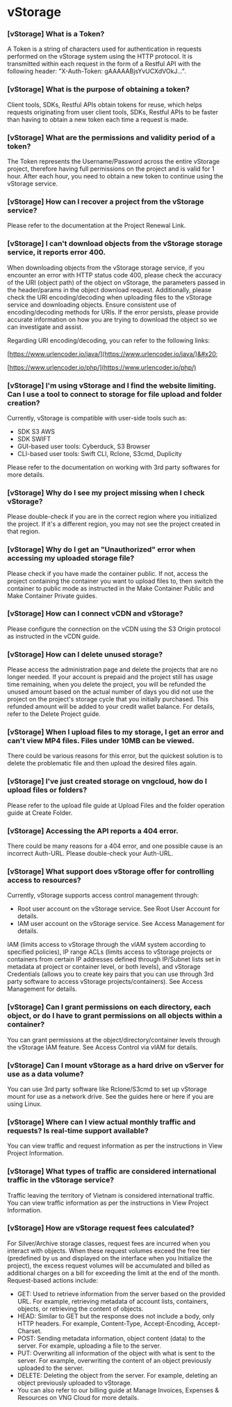 # vStorage

### \[vStorage] What is a Token?

A Token is a string of characters used for authentication in requests performed on the vStorage system using the HTTP protocol. It is transmitted within each request in the form of a Restful API with the following header: "X-Auth-Token: gAAAAABjsYvUCXdVOkJ…".

### \[vStorage] What is the purpose of obtaining a token?

Client tools, SDKs, Restful APIs obtain tokens for reuse, which helps requests originating from user client tools, SDKs, Restful APIs to be faster than having to obtain a new token each time a request is made.

### \[vStorage] What are the permissions and validity period of a token?

The Token represents the Username/Password across the entire vStorage project, therefore having full permissions on the project and is valid for 1 hour. After each hour, you need to obtain a new token to continue using the vStorage service.

### \[vStorage] How can I recover a project from the vStorage service?

Please refer to the documentation at the Project Renewal Link.

### \[vStorage] I can't download objects from the vStorage storage service, it reports error 400.

When downloading objects from the vStorage storage service, if you encounter an error with HTTP status code 400, please check the accuracy of the URI (object path) of the object on vStorage, the parameters passed in the header/params in the object download request. Additionally, please check the URI encoding/decoding when uploading files to the vStorage service and downloading objects. Ensure consistent use of encoding/decoding methods for URIs. If the error persists, please provide accurate information on how you are trying to download the object so we can investigate and assist.

Regarding URI encoding/decoding, you can refer to the following links:

[https://www.urlencoder.io/java/](https://www.urlencoder.io/java/)&#x20;

[https://www.urlencoder.io/php/](https://www.urlencoder.io/php/)

### \[vStorage] I'm using vStorage and I find the website limiting. Can I use a tool to connect to storage for file upload and folder creation?

Currently, vStorage is compatible with user-side tools such as:

* SDK S3 AWS
* SDK SWIFT
* GUI-based user tools: Cyberduck, S3 Browser
* CLI-based user tools: Swift CLI, Rclone, S3cmd, Duplicity

&#x20;Please refer to the documentation on working with 3rd party softwares for more details.

### \[vStorage] Why do I see my project missing when I check vStorage?

Please double-check if you are in the correct region where you initialized the project. If it's a different region, you may not see the project created in that region.

### \[vStorage] Why do I get an "Unauthorized" error when accessing my uploaded storage file?

Please check if you have made the container public. If not, access the project containing the container you want to upload files to, then switch the container to public mode as instructed in the Make Container Public and Make Container Private guides.

### \[vStorage] How can I connect vCDN and vStorage?

Please configure the connection on the vCDN using the S3 Origin protocol as instructed in the vCDN guide.

### \[vStorage] How can I delete unused storage?

Please access the administration page and delete the projects that are no longer needed. If your account is prepaid and the project still has usage time remaining, when you delete the project, you will be refunded the unused amount based on the actual number of days you did not use the project on the project's storage cycle that you initially purchased. This refunded amount will be added to your credit wallet balance. For details, refer to the Delete Project guide.

### \[vStorage] When I upload files to my storage, I get an error and can't view MP4 files. Files under 10MB can be viewed.

There could be various reasons for this error, but the quickest solution is to delete the problematic file and then upload the desired files again.

### \[vStorage] I've just created storage on vngcloud, how do I upload files or folders?

Please refer to the upload file guide at Upload Files and the folder operation guide at Create Folder.

### \[vStorage] Accessing the API reports a 404 error.

There could be many reasons for a 404 error, and one possible cause is an incorrect Auth-URL. Please double-check your Auth-URL.

### \[vStorage] What support does vStorage offer for controlling access to resources?

Currently, vStorage supports access control management through:

* Root user account on the vStorage service. See Root User Account for details.
* IAM user account on the vStorage service. See Access Management for details.

IAM (limits access to vStorage through the vIAM system according to specified policies), IP range ACLs (limits access to vStorage projects or containers from certain IP addresses defined through IP/Subnet lists set in metadata at project or container level, or both levels), and vStorage Credentials (allows you to create key pairs that you can use through 3rd party software to access vStorage projects/containers). See Access Management for details.

### \[vStorage] Can I grant permissions on each directory, each object, or do I have to grant permissions on all objects within a container?

You can grant permissions at the object/directory/container levels through the vStorage IAM feature. See Access Control via vIAM for details.

### \[vStorage] Can I mount vStorage as a hard drive on vServer for use as a data volume?

You can use 3rd party software like Rclone/S3cmd to set up vStorage mount for use as a network drive. See the guides here or here if you are using Linux.

### \[vStorage] Where can I view actual monthly traffic and requests? Is real-time support available?

You can view traffic and request information as per the instructions in View Project Information.

### \[vStorage] What types of traffic are considered international traffic in the vStorage service?

Traffic leaving the territory of Vietnam is considered international traffic. You can view traffic information as per the instructions in View Project Information.

### \[vStorage] How are vStorage request fees calculated?

For Silver/Archive storage classes, request fees are incurred when you interact with objects. When these request volumes exceed the free tier (predefined by us and displayed on the interface when you Initialize the project), the excess request volumes will be accumulated and billed as additional charges on a bill for exceeding the limit at the end of the month. Request-based actions include:

* GET: Used to retrieve information from the server based on the provided URL. For example, retrieving metadata of account lists, containers, objects, or retrieving the content of objects.
* HEAD: Similar to GET but the response does not include a body, only HTTP headers. For example, Content-Type, Accept-Encoding, Accept-Charset.
* POST: Sending metadata information, object content (data) to the server. For example, uploading a file to the server.
* PUT: Overwriting all information of the object with what is sent to the server. For example, overwriting the content of an object previously uploaded to the server.
* DELETE: Deleting the object from the server. For example, deleting an object previously uploaded to vStorage.&#x20;
* You can also refer to our billing guide at Manage Invoices, Expenses & Resources on VNG Cloud for more details.
